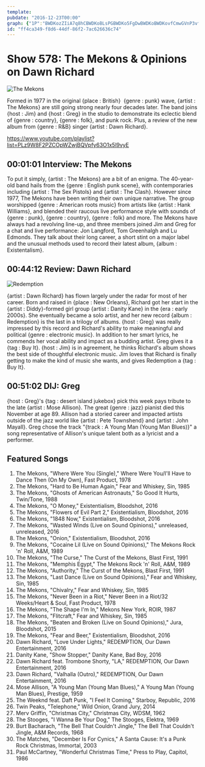 ```yaml
---
template: 
pubdate: "2016-12-23T00:00"
graph: {"1P":"BWDKozZIiA7q8hCBWDKoBLsPGBWDKo5FgDwBWDKoBWDKovfCmwGVnP3vfCmw","21O":"7wBknDc20y7wBknFgxnn7wBknQzDsX7wBkn9UPVe97qipDc20y97qipBHm1G97qipX6cfd","2D2":"BHm1Gm1vkim1vkiqYVo9SV8rVm1vkiSV8rVjVH9K"}
id: "ff4ca349-f8d6-44df-86f2-7ac626636c74"
---
```






# Show 578: The Mekons & Opinions on Dawn Richard

![The Mekons](https://static.soundopinions.org/christmas/mekons_web.jpg)

Formed in 1977 in the original {place : British}  {genre : punk} wave, {artist : The Mekons} are still going strong nearly four decades later. The band joins {host : Jim} and {host : Greg} in the studio to demonstrate its eclectic blend of {genre : country}, {genre : folk}, and punk rock. Plus, a review of the new album from {genre : R&B} singer {artist : Dawn Richard}.

https://www.youtube.com/playlist?list=PLz9W8F2PZCOpWZwjBQVpfy63O1x5l9vyE



## 00:01:01 Interview: The Mekons

To put it simply, {artist : The Mekons} are a bit of an enigma. The 40-year-old band hails from the {genre : English punk scene}, with contemporaries including {artist : The Sex Pistols} and {artist : The Clash}. However since 1977, The Mekons have been writing their own unique narrative. The group worshipped {genre : American roots music} from artists like {artist : Hank Williams}, and blended their raucous live performance style with sounds of {genre : punk}, {genre : country}, {genre : folk} and more. The Mekons have always had a revolving line-up, and three members joined Jim and Greg for a chat and live performance: Jon Langford, Tom Greenhalgh and Lu Edmonds. They talk about their long career, a short stint on a major label and the unusual methods used to record their latest album, {album : Existentalism}.



## 00:44:12 Review: Dawn Richard

![Redemption](https://static.soundopinions.org/assets/578/21O0.jpg)

{artist : Dawn Richard} has flown largely under the radar for most of her career. Born and raised in {place : New Orleans}, Richard got her start in the {artist : Diddy}-formed girl group {artist : Danity Kane} in the {era : early 2000s}. She eventually became a solo artist, and her new record {album : Redemption} is the last in a trilogy of albums. {host : Greg} was really impressed by this record and Richard's ability to make meaningful and political {genre : electronic music}. In addition to her smart lyrics, he commends her vocal ability and impact as a budding artist. Greg gives it a {tag : Buy It}. {host : Jim} is in agreement, he thinks Richard's album shows the best side of thoughtful electronic music. Jim loves that Richard is finally getting to make the kind of music she wants, and gives Redemption a {tag : Buy It}.



## 00:51:02 DIJ: Greg

{host : Greg}'s {tag : desert island jukebox} pick this week pays tribute to the late {artist : Mose Allison}. The great {genre : jazz} pianist died this November at age 89. Allison had a  storied career and impacted artists outside of the jazz world like {artist : Pete Townshend} and {artist : John Mayall}. Greg chose the track "{track : A Young Man (Young Man Blues)}" a song representative of Allison's unique talent both as a lyricist and a performer.



## Featured Songs

1. The Mekons, "Where Were You (Single)," Where Were You/I'll Have to Dance Then (On My Own), Fast Product, 1978
2. The Mekons, "Hard to Be Human Again," Fear and Whiskey, Sin, 1985
3. The Mekons, "Ghosts of American Astronauts," So Good It Hurts, Twin/Tone, 1988
4. The Mekons, "O Money," Existentialism, Bloodshot, 2016
5. The Mekons, "Flowers of Evil Part 2," Existentialism, Bloodshot, 2016
6. The Mekons, "1848 Now," Existentialism, Bloodshot, 2016
7. The Mekons, "Wasted Winds (Live on Sound Opinions)," unreleased, unreleased, 2016
8. The Mekons, "Onion," Existentialism, Bloodshot, 2016
9. The Mekons, "Cocaine Lil (Live on Sound Opinions)," The Mekons Rock 'n' Roll, A&M, 1989
10. The Mekons, "The Curse," The Curst of the Mekons, Blast First, 1991
11. The Mekons, "Memphis Egypt," The Mekons Rock 'n' Roll, A&M, 1989
12. The Mekons, "Authority," The Curst of the Mekons, Blast First, 1991
13. The Mekons, "Last Dance (Live on Sound Opinions)," Fear and Whiskey, Sin, 1985
14. The Mekons, "Chivalry," Fear and Whiskey, Sin, 1985
15. The Mekons, "Never Been in a Riot," Never Been in a Riot/32 Weeks/Heart & Soul, Fast Product, 1978
16. The Mekons, "The Shape I'm In," Mekons New York, ROIR, 1987
17. The Mekons, "Flitcraft," Fear and Whiskey, Sin, 1985
18. The Mekons, "Beaten and Broken (Live on Sound Opinions)," Jura, Bloodshot, 2015
19. The Mekons, "Fear and Beer," Existentialism, Bloodshot, 2016
20. Dawn Richard, "Love Under Lights," REDEMPTION, Our Dawn Entertainment, 2016
21. Danity Kane, "Show Stopper," Danity Kane, Bad Boy, 2016
22. Dawn Richard feat. Trombone Shorty, "LA," REDEMPTION, Our Dawn Entertainment, 2016
23. Dawn Richard, "Valhalla (Outro)," REDEMPTION, Our Dawn Entertainment, 2016
24. Mose Allison, "A Young Man (Young Man Blues)," A Young Man (Young Man Blues), Prestige, 1959
25. The Weeknd feat. Daft Punk, "I Feel It Coming," Starboy, Republic, 2016
26. Twin Peaks, "Telephone," Wild Onion, Grand Jury, 2014
27. Merv Griffin, "Christmas City," Christmas City, WDSM, 1962
28. The Stooges, "I Wanna Be Your Dog," The Stooges, Elektra, 1969
29. Burt Bacharach, "The Bell That Couldn't Jingle," The Bell That Couldn't Jingle, A&M Records, 1968
30. The Matches, "December Is For Cynics," A Santa Cause: It's a Punk Rock Christmas, Immortal, 2003
31. Paul McCartney, "Wonderful Christmas Time," Press to Play, Capitol, 1986
